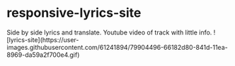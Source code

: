 <h1>responsive-lyrics-site</h1>
Side by side lyrics and translate. 
Youtube video of track with little info.
![lyrics-site](https://user-images.githubusercontent.com/61241894/79904496-66182d80-841d-11ea-8969-da59a2f700e4.gif)
